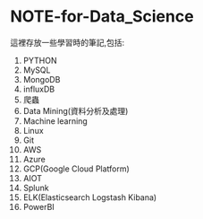 # NOTE-for-Data_Science
這裡存放一些學習時的筆記,包括:

1. PYTHON
2. MySQL
3. MongoDB
4. influxDB
5. 爬蟲
6. Data Mining(資料分析及處理)
7. Machine learning
8. Linux
9. Git
10. AWS
11. Azure
12. GCP(Google Cloud Platform)
13. AIOT
14. Splunk
15. ELK(Elasticsearch Logstash Kibana)
16. PowerBI
